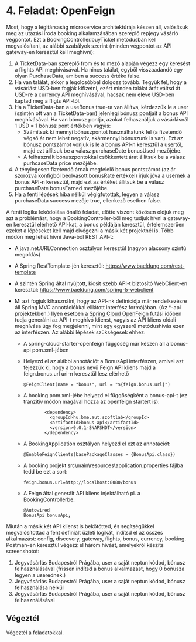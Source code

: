 # 4. Feladat: OpenFeign

Most, hogy a légitársaság microservice architektúrája készen áll, valósítsuk meg az utazási iroda booking alkalamzásában
szereplő repjegy vásárló végpontot. Ezt a BookingController.buyTicket metódusban kell megvalósítani, az alábbi szabályok
szerint (minden végpontot az API gateway-en keresztül kell meghívni):

1. A TicketData-ban szereplő from és to mező alapján végezz egy keresést a flights API meghívásával. Ha nincs találat,
   egyből visszaadandó egy olyan PurchaseData, amiben a success értéke false.
2. Ha van találat, akkor a legolcsóbbal dolgozz tovább. Tegyük fel, hogy a vásárlást USD-ben fogják kifizetni, ezért
   minden találat árát váltsd át USD-re a currency API meghívásával, hacsak nem eleve USD-ben kaptad meg a fligts
   API-tól.
3. Ha a TicketData-ban a useBonus true-ra van állítva, kérdezzük le a user (szintén ott van a TicketData-ban) jelenlegi
   bónusz pontjait a bonus API meghívásával. Ha van bónusz pontja, azokat felhasználjuk a vásárlásnál 1 USD = 1 bónusz
   pont értékben vagyis:
    - Számítsuk ki mennyi bónuszpontot használhatunk fel (a fizetendő végső ár nem lehet negatív, akármennyi bónuszunk
      is van). Ezt az bónusz pontszámot vonjuk is le a bonus API-n keresztül a usertől, majd ezt állítsuk be a válasz
      purchaseDate bonusUsed mezőjébe.
    - A felhasznált bónuszpontokkal csökkentett árat állítsuk be a válasz purhcaseData price mezőjébe.
4. A ténylegesen fizetendő árnak megfelelő bonus pontszámot (az ár szorozva konfigból beolvasott bonusRate értékkel)
   írjuk jóva a usernek a bonus API-n keresztül, majd ezt az értéket állítsuk be a válasz purchaseDate bonusEarned
   mezőjébe.
5. Ha a fenti lépések hiba nélkül végigfutottak, legyen a válasz purchaseData success mezője true, ellenkező esetben
   false.

A fenti logika lekódolása önálló feladat, előtte viszont közösen oldjuk meg azt a problémáat, hogy a
BookingController-ből meg tudjuk hívni a gateway-en keresztül elérhető API-kat, a bonus példáján keresztül,
értelemszerűen ezeket a lépéseket kell majd elvégezni a másik két projektnél is. Több módon meg lehet hívni Java-ból
REST API-t:

- A java.net.URLConnection osztályon keresztül (nagyon alacsony szintű megoldás)

- A Spring RestTemplate-jén keresztül: https://www.baeldung.com/rest-template

- A szintén Spring által nyújtott, kicsit szebb API-t biztosító WebClient-en
  keresztül: https://www.baeldung.com/spring-5-webclient

- Mi azt fogjuk kihasználni, hogy az API-nk definíciója már rendelkezésre áll Spring MVC annotációkkal elllátott
  interfész formájában. (Az *-api projektekben.) Ilyen esetben
  a [Spring Cloud OpenFeign](https://docs.spring.io/spring-cloud-openfeign/docs/2.2.5.RELEASE/reference/html/) futási
  időben tudja generálni az API-t meghívó klienst, vagyis az API kliens oldali meghívása úgy fog megjelenni, mint egy
  egyszerű metódushívás ezen az interfészen. Az alábbi lépések szükségesek ehhez:

    - A spring-cloud-starter-openfeign függőség már készen áll a bonus-api pom.xml-jében

    - Helyezd el az alábbi annotációt a BonusApi interfészen, amivel azt fejezzük ki, hogy a bonus nevű Feign API kliens
      majd a feign.bonus.url uri-n keresztül lesz elérhető

      ```
      @FeignClient(name = "bonus", url = "${feign.bonus.url}")
      ```

    - A booking pom.xml-jébe helyezd el függőségként a bonus-api-t (ez tranzitív módon magával hozza az openfeign
      startert is):

      ```
              <dependency>
                <groupId>hu.bme.aut.szoftlab</groupId>
                <artifactId>bonus-api</artifactId>
                <version>0.0.1-SNAPSHOT</version>
              </dependency>
      ```

    - A BookingApplication osztályon helyezd el ezt az annotációt:

      ```
      @EnableFeignClients(basePackageClasses = {BonusApi.class})
      ```

    - A booking projekt src\main\resources\application.properties fájlba tedd be ezt a sort:

      ```
      feign.bonus.url=http://localhost:8080/bonus
      ```

    - A Feign által generált API kliens injektálható pl. a BookingControllerbe:

      ```
      @Autowired
      BonusApi bonusApi;
      ```

Miután a másik két API klienst is bekötötted, és segítségükkel megvalósítottad a fent definiált üzleti logikát, indítsd
el az összes alkalmazást: config, discovery, gateway, flights, bonus, currency, booking. Postman-en keresztül végezz el
három hívást, amelyekről készíts screenshotot:

1. Jegyvásárlás Budapestről Prágába, user a saját neptun kódod, bónusz felhasználásával (frissen indítsd a bonus
   alkalmazást, hogy 0 bónusza legyen a userednek.)
2. Jegyvásárlás Budapestről Prágába, user a saját neptun kódod, bónusz felhasználása nélkül
3. Jegyvásárlás Budapestről Prágába, user a saját neptun kódod, bónusz felhasználásával

## Végeztél

Végeztél a feladatokkal.
